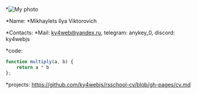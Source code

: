 *![My photo](/%D0%98%D0%B7%D0%BE%D0%B1%D1%80%D0%B0%D0%B6%D0%B5%D0%BD%D0%B8%D0%B5%20WhatsApp%202023-07-01%20%D0%B2%2015.52.05.jpg)

*Name:
    *Mikhaylets Ilya Viktorovich


*Contacts:
    *Mail: ky4web@yandex.ru, telegram: anykey_0, discord: ky4webjs


*code:
```javascript
function multiply(a, b) {
    return a * b
};
```

*projects:
https://github.com/ky4webjs/rsschool-cv/blob/gh-pages/cv.md